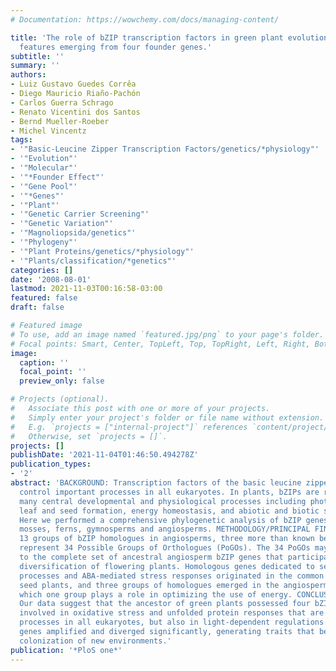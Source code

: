 ```yaml
---
# Documentation: https://wowchemy.com/docs/managing-content/

title: 'The role of bZIP transcription factors in green plant evolution: adaptive
  features emerging from four founder genes.'
subtitle: ''
summary: ''
authors:
- Luiz Gustavo Guedes Corrêa
- Diego Mauricio Riaño-Pachón
- Carlos Guerra Schrago
- Renato Vicentini dos Santos
- Bernd Mueller-Roeber
- Michel Vincentz
tags:
- '"Basic-Leucine Zipper Transcription Factors/genetics/*physiology"'
- '"Evolution"'
- '"Molecular"'
- '"*Founder Effect"'
- '"Gene Pool"'
- '"*Genes"'
- '"Plant"'
- '"Genetic Carrier Screening"'
- '"Genetic Variation"'
- '"Magnoliopsida/genetics"'
- '"Phylogeny"'
- '"Plant Proteins/genetics/*physiology"'
- '"Plants/classification/*genetics"'
categories: []
date: '2008-08-01'
lastmod: 2021-11-03T00:16:58-03:00
featured: false
draft: false

# Featured image
# To use, add an image named `featured.jpg/png` to your page's folder.
# Focal points: Smart, Center, TopLeft, Top, TopRight, Left, Right, BottomLeft, Bottom, BottomRight.
image:
  caption: ''
  focal_point: ''
  preview_only: false

# Projects (optional).
#   Associate this post with one or more of your projects.
#   Simply enter your project's folder or file name without extension.
#   E.g. `projects = ["internal-project"]` references `content/project/deep-learning/index.md`.
#   Otherwise, set `projects = []`.
projects: []
publishDate: '2021-11-04T01:46:50.494278Z'
publication_types:
- '2'
abstract: 'BACKGROUND: Transcription factors of the basic leucine zipper (bZIP) family
  control important processes in all eukaryotes. In plants, bZIPs are regulators of
  many central developmental and physiological processes including photomorphogenesis,
  leaf and seed formation, energy homeostasis, and abiotic and biotic stress responses.
  Here we performed a comprehensive phylogenetic analysis of bZIP genes from algae,
  mosses, ferns, gymnosperms and angiosperms. METHODOLOGY/PRINCIPAL FINDINGS: We identified
  13 groups of bZIP homologues in angiosperms, three more than known before, that
  represent 34 Possible Groups of Orthologues (PoGOs). The 34 PoGOs may correspond
  to the complete set of ancestral angiosperm bZIP genes that participated in the
  diversification of flowering plants. Homologous genes dedicated to seed-related
  processes and ABA-mediated stress responses originated in the common ancestor of
  seed plants, and three groups of homologues emerged in the angiosperm lineage, of
  which one group plays a role in optimizing the use of energy. CONCLUSIONS/SIGNIFICANCE:
  Our data suggest that the ancestor of green plants possessed four bZIP genes functionally
  involved in oxidative stress and unfolded protein responses that are bZIP-mediated
  processes in all eukaryotes, but also in light-dependent regulations. The four founder
  genes amplified and diverged significantly, generating traits that benefited the
  colonization of new environments.'
publication: '*PloS one*'
---
```

